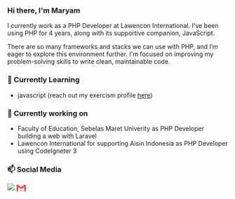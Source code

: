 ### Hi there, I'm Maryam  
<p>I currently work as a PHP Developer at Lawencon International. I've been using PHP for 4 years, along with its supportive companion, JavaScript.

There are so many frameworks and stacks we can use with PHP, and I’m eager to explore this environment further. I'm focused on improving my problem-solving skills to write clean, maintainable code.</p>

### 🌱 Currently Learning
- javascript (reach out my exercism profile <a href="https://exercism.org/profiles/maryamfadhillah">here</a>)

### 👀 Currently working on 
- Faculty of Education, Sebelas Maret Univerity as PHP Developer building a web with Laravel
- Lawencon International for supporting Aisin Indonesia as PHP Developer using CodeIgneter 3

### 📫 Social Media
<a href='https://www.linkedin.com/in/maryam-fadhillah-7089291aa/'><img align='left' src='https://raw.githubusercontent.com/maryamfadhillah/social-media-icon/main/images/linkedin.svg' width='21px'/></a>
<a href='maryam@student.uns.ac.id'><img align='left' src='https://raw.githubusercontent.com/maryamfadhillah/social-media-icon/main/images/gmail.png' width='21px'/></a>


<!---
maryamfadhillah/maryamfadhillah is a ✨ special ✨ repository because its `README.md` (this file) appears on your GitHub profile.
You can click the Preview link to take a look at your changes.
--->
